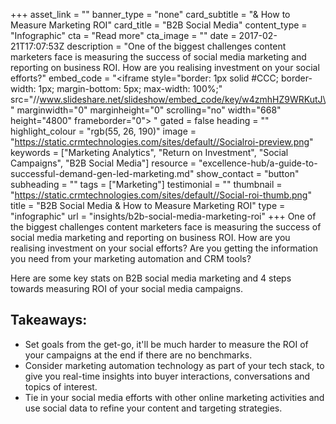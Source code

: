+++
asset_link = ""
banner_type = "none"
card_subtitle = "& How to Measure Marketing ROI"
card_title = "B2B Social Media"
content_type = "Infographic"
cta = "Read more"
cta_image = ""
date = 2017-02-21T17:07:53Z
description = "One of the biggest challenges content marketers face is measuring the success of social media marketing and reporting on business ROI. How are you realising investment on your social efforts?"
embed_code = "<iframe style=\"border: 1px solid #CCC; border-width: 1px; margin-bottom: 5px; max-width: 100%;\" src=\"//www.slideshare.net/slideshow/embed_code/key/w4zmhHZ9WRKutJ\" marginwidth=\"0\" marginheight=\"0\" scrolling=\"no\" width=\"668\" height=\"4800\" frameborder=\"0\"> </iframe>"
gated = false
heading = ""
highlight_colour = "rgb(55, 26, 190)"
image = "https://static.crmtechnologies.com/sites/default//Socialroi-preview.png"
keywords = ["Marketing Analytics", "Return on Investment", "Social Campaigns", "B2B Social Media"]
resource = "excellence-hub/a-guide-to-successful-demand-gen-led-marketing.md"
show_contact = "button"
subheading = ""
tags = ["Marketing"]
testimonial = ""
thumbnail = "https://static.crmtechnologies.com/sites/default//Social-roi-thumb.png"
title = "B2B Social Media & How to Measure Marketing ROI"
type = "infographic"
url = "insights/b2b-social-media-marketing-roi"
+++
One of the biggest challenges content marketers face is measuring the success of social media marketing and reporting on business ROI. How are you realising investment on your social efforts? Are you getting the information you need from your marketing automation and CRM tools?

Here are some key stats on B2B social media marketing and 4 steps towards measuring ROI of your social media campaigns.

## Takeaways:

* Set goals from the get-go, it'll be much harder to measure the ROI of your campaigns at the end if there are no benchmarks.
* Consider marketing automation technology as part of your tech stack, to give you real-time insights into buyer interactions, conversations and topics of interest.
* Tie in your social media efforts with other online marketing activities and use social data to refine your content and targeting strategies. 